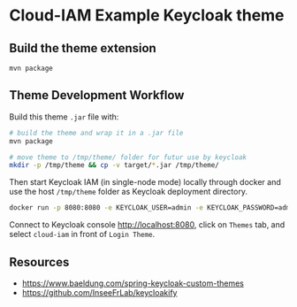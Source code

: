 # Cloud-IAM Example Keycloak theme

## Build the theme extension

```
mvn package
```

## Theme Development Workflow

Build this theme `.jar` file with:

```bash
# build the theme and wrap it in a .jar file
mvn package

# move theme to /tmp/theme/ folder for futur use by keycloak
mkdir -p /tmp/theme && cp -v target/*.jar /tmp/theme/
```

Then start Keycloak IAM (in single-node mode) locally through docker and use the host `/tmp/theme` folder as Keycloak deployment directory.

```bash
docker run -p 8080:8080 -e KEYCLOAK_USER=admin -e KEYCLOAK_PASSWORD=admin -v /tmp/theme:/opt/jboss/keycloak/standalone/deployments/ quay.io/keycloak/keycloak:15.0.0
```

Connect to Keycloak console [http://localhost:8080](http://localhost:8080), click on `Themes` tab, and select `cloud-iam` in front of `Login Theme`.

## Resources

- https://www.baeldung.com/spring-keycloak-custom-themes
- https://github.com/InseeFrLab/keycloakify
